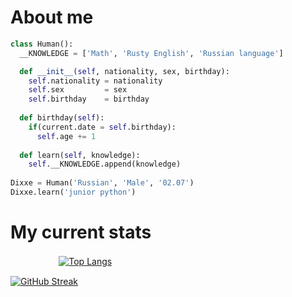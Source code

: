 # About me
```python
class Human():
  __KNOWLEDGE = ['Math', 'Rusty English', 'Russian language']

  def __init__(self, nationality, sex, birthday):
    self.nationality = nationality
    self.sex         = sex
    self.birthday    = birthday
    
  def birthday(self):
    if(current.date = self.birthday):
      self.age += 1
   
  def learn(self, knowledge):
    self.__KNOWLEDGE.append(knowledge)
  
Dixxe = Human('Russian', 'Male', '02.07')
Dixxe.learn('junior python')
```
# My current stats

ㅤㅤㅤㅤㅤㅤ[![Top Langs](https://github-readme-stats.vercel.app/api/top-langs/?username=ItsDixie&layout=compact&theme=tokyonight)](https://github.com/anuraghazra/github-readme-stats)

[![GitHub Streak](http://github-readme-streak-stats.herokuapp.com?user=ItsDixie&theme=tokyonight)](https://git.io/streak-stats)

    
